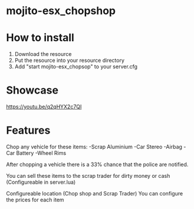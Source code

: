 # mojito-esx_chopshop

# How to install

1. Download the resource
2. Put the resource into your resource directory
3. Add "start mojito-esx_chopsop" to your server.cfg

# Showcase 

https://youtu.be/q2qHYX2c7QI

# Features

Chop any vehicle for these items:
-Scrap Aluminium
-Car Stereo
-Airbag
-Car Battery
-Wheel Rims 

After chopping a vehicle there is a 33% chance that the police are notified.

You can sell these items to the scrap trader for dirty money or cash (Configureable in server.lua)

Configureable location (Chop shop and Scrap Trader)
You can configure the prices for each item
